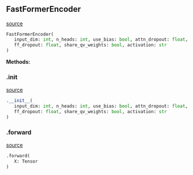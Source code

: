 #


## FastFormerEncoder
[source](https://github.com/jrzaurin/pytorch-widedeep/blob/master/pytorch_widedeep/models/tabular/transformers/_encoders.py/#L166)
```python 
FastFormerEncoder(
   input_dim: int, n_heads: int, use_bias: bool, attn_dropout: float,
   ff_dropout: float, share_qv_weights: bool, activation: str
)
```




**Methods:**


### .__init__
[source](https://github.com/jrzaurin/pytorch-widedeep/blob/master/pytorch_widedeep/models/tabular/transformers/_encoders.py/#L167)
```python
.__init__(
   input_dim: int, n_heads: int, use_bias: bool, attn_dropout: float,
   ff_dropout: float, share_qv_weights: bool, activation: str
)
```


### .forward
[source](https://github.com/jrzaurin/pytorch-widedeep/blob/master/pytorch_widedeep/models/tabular/transformers/_encoders.py/#L191)
```python
.forward(
   X: Tensor
)
```

